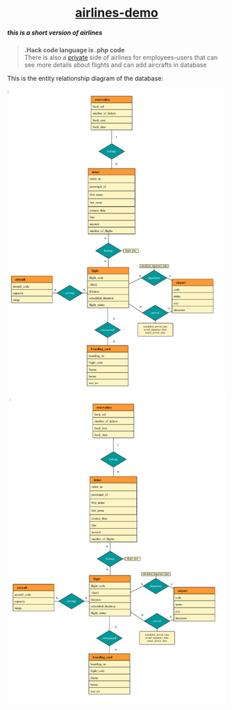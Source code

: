 <a href="https://airlines-demo-version.herokuapp.com/"><h1 align="center">airlines-demo</h1></a>

<h5>this is a short version of airlines</h5>

><b>.Hack code language is .php code</b><br>
There is also a <a color="red" href="https://airlines-demo-version.herokuapp.com/private.php">private</a> side of airlines for employees-users that can see more details about flights and can add aircrafts in database


<p align="left">This is the entity relationship diagram of the database:</p>
<img align="left" width="500" src="https://raw.githubusercontent.com/MariosChartsias/Airlines-demo/main/images/ER%20diagram%20copy.jpg"/>
<img align="right" width="500" src="https://raw.githubusercontent.com/MariosChartsias/Airlines-demo/main/images/ER%20diagram%20copy.jpg"/>
